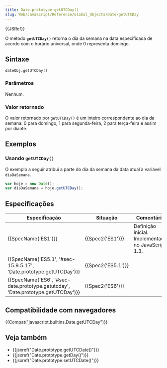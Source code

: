 ```yaml
---
title: Date.prototype.getUTCDay()
slug: Web/JavaScript/Reference/Global_Objects/Date/getUTCDay
---
```


{{JSRef}}

O método **`getUTCDay()`** retorna o dia da semana na data especificada de acordo com o horário universal, onde 0 representa domingo.

## Sintaxe

```
dateObj.getUTCDay()
```

### Parâmetros

Nenhum.

### Valor retornado

O valor retornado por `getUTCDay()` é um inteiro correspondente ao dia da semana: 0 para domingo, 1 para segunda-feira, 2 para terça-feira e assim por diante.

## Exemplos

### Usando `getUTCDay()`

O exemplo a seguir atribui a parte do dia da semana da data atual à variável `diaDaSemana`.

```js
var hoje = new Date();
var diaDaSemana = hoje.getUTCDay();
```

## Especificações

| Especificação                                                                    | Situação           | Comentário                                         |
| -------------------------------------------------------------------------------- | ------------------ | -------------------------------------------------- |
| {{SpecName('ES1')}}                                                              | {{Spec2('ES1')}}   | Definição inicial. Implementado no JavaScript 1.3. |
| {{SpecName('ES5.1', '#sec-15.9.5.17', 'Date.prototype.getUTCDay')}}              | {{Spec2('ES5.1')}} |                                                    |
| {{SpecName('ES6', '#sec-date.prototype.getutcday', 'Date.prototype.getUTCDay')}} | {{Spec2('ES6')}}   |                                                    |

## Compatibilidade com navegadores

{{Compat("javascript.builtins.Date.getUTCDay")}}

## Veja também

- {{jsxref("Date.prototype.getUTCDate()")}}
- {{jsxref("Date.prototype.getDay()")}}
- {{jsxref("Date.prototype.setUTCDate()")}}
